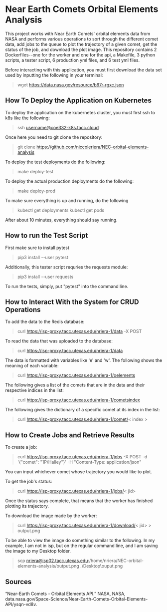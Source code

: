 # Near Earth Comets Orbital Elements Analysis

This project works with Near Earth Comets' orbital elements data from NASA and performs various operations to sort through the different comet data, add jobs to the queue to plot the trajectory of a given comet, get the status of the job, and download the plot image. This repository contains 2 Dockerfiles--one for the worker and one for the api, a Makefile, 3 python scripts, a tester script, 6 production yml files, and 6 test yml files.

Before interacting with this application, you must first download the data set used by inputting the following in your terminal:

> wget https://data.nasa.gov/resource/b67r-rgxc.json

## How To Deploy the Application on Kubernetes
To deploy the application on the kubernetes cluster, you must first ssh to k8s like the following:
> ssh username@coe332-k8s.tacc.cloud

Once here you need to git clone the repository:
> git clone https://github.com/niccoleriera/NEC-orbital-elements-analysis

To deploy the test deployments do the following: 
> make deploy-test

To deploy the actual production deployments do the following:
> make deploy-prod

To make sure everything is up and running, do the following
> kubectl get deployments
> kubectl get pods

After about 10 minutes, everything should say running.

## How to run the Test Script
First make sure to install pytest
> pip3 install --user pytest

Additionally, this tester script requries the requests module:
> pip3 install --user requests

To run the tests, simply, put "pytest" into the command line.

## How to Interact With the System for CRUD Operations
To add the data to the Redis database:
> curl https://isp-proxy.tacc.utexas.edu/nriera-1/data -X POST 

To read the data that was uploaded to the database:
> curl https://isp-proxy.tacc.utexas.edu/nriera-1/data 

The data is formatted with variables like 'e' and 'w'. The following shows the meaning of each variable:
> curl https://isp-proxy.tacc.utexas.edu/nriera-1/oelements

The following gives a list of the comets that are in the data and their respective indices in the list:
> curl https://isp-proxy.tacc.utexas.edu/nriera-1/cometsindex

The following gives the dictionary of a specific comet at its index in the list:
> curl https://isp-proxy.tacc.utexas.edu/nriera-1/comet/< index > 

## How to Create Jobs and Retrieve Results
To create a job:
> curl https://isp-proxy.tacc.utexas.edu/nriera-1/jobs -X POST -d '{"comet": "1P/Halley"}' -H "Content-Type: application/json"

You can input whichever comet whose trajectory you would like to plot. 

To get the job's status:
> curl https://isp-proxy.tacc.utexas.edu/nriera-1/jobs/< jid> 

Once the status says complete, that means that the worker has finished plotting its trajectory. 

To download the image made by the worker:
> curl https://isp-proxy.tacc.utexas.edu/nriera-1/download/< jid> > output.png

To be able to view the image do something similar to the following. In my example, I am not in isp, but on the regular command line, and I am saving the image to my Desktop folder. 
> scp nriera@isp02.tacc.utexas.edu:/home/nriera/NEC-orbital-elements-analysis/output.png .\Desktop\ouput.png 

## Sources
“Near-Earth Comets - Orbital Elements API.” NASA, NASA, data.nasa.gov/Space-Science/Near-Earth-Comets-Orbital-Elements-API/ysqn-vd8v. 
